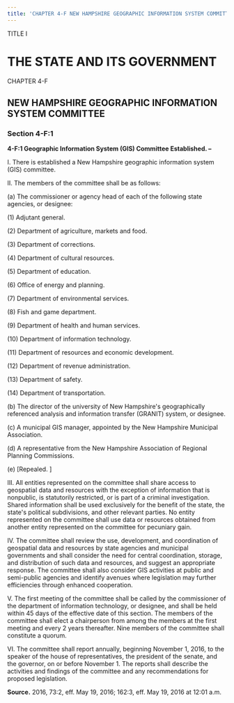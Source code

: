 ```yaml
---
title: 'CHAPTER 4-F NEW HAMPSHIRE GEOGRAPHIC INFORMATION SYSTEM COMMITTEE'
---
```


TITLE I
                                             
THE STATE AND ITS GOVERNMENT
============================

CHAPTER 4-F
                                             
NEW HAMPSHIRE GEOGRAPHIC INFORMATION SYSTEM COMMITTEE
-----------------------------------------------------

### Section 4-F:1

 **4-F:1 Geographic Information System (GIS) Committee Established.
–**
                                             
 I. There is established a New Hampshire geographic information
system (GIS) committee.
                                             
 II. The members of the committee shall be as follows:
                                             
 (a) The commissioner or agency head of each of the following
state agencies, or designee:
                                             
 (1) Adjutant general.
                                             
 (2) Department of agriculture, markets and food.
                                             
 (3) Department of corrections.
                                             
 (4) Department of cultural resources.
                                             
 (5) Department of education.
                                             
 (6) Office of energy and planning.
                                             
 (7) Department of environmental services.
                                             
 (8) Fish and game department.
                                             
 (9) Department of health and human services.
                                             
 (10) Department of information technology.
                                             
 (11) Department of resources and economic development.
                                             
 (12) Department of revenue administration.
                                             
 (13) Department of safety.
                                             
 (14) Department of transportation.
                                             
 (b) The director of the university of New Hampshire's
geographically referenced analysis and information transfer (GRANIT)
system, or designee.
                                             
 (c) A municipal GIS manager, appointed by the New Hampshire
Municipal Association.
                                             
 (d) A representative from the New Hampshire Association of
Regional Planning Commissions.
                                             
 (e) 
                                             [Repealed.
                                             ]
                                             
 III. All entities represented on the committee shall share access to
geospatial data and resources with the exception of information that is
nonpublic, is statutorily restricted, or is part of a criminal
investigation. Shared information shall be used exclusively for the
benefit of the state, the state's political subdivisions, and other
relevant parties. No entity represented on the committee shall use data
or resources obtained from another entity represented on the committee
for pecuniary gain.
                                             
 IV. The committee shall review the use, development, and
coordination of geospatial data and resources by state agencies and
municipal governments and shall consider the need for central
coordination, storage, and distribution of such data and resources, and
suggest an appropriate response. The committee shall also consider GIS
activities at public and semi-public agencies and identify avenues where
legislation may further efficiencies through enhanced cooperation.
                                             
 V. The first meeting of the committee shall be called by the
commissioner of the department of information technology, or designee,
and shall be held within 45 days of the effective date of this section.
The members of the committee shall elect a chairperson from among the
members at the first meeting and every 2 years thereafter. Nine members
of the committee shall constitute a quorum.
                                             
 VI. The committee shall report annually, beginning November 1, 2016,
to the speaker of the house of representatives, the president of the
senate, and the governor, on or before November 1. The reports shall
describe the activities and findings of the committee and any
recommendations for proposed legislation.

**Source.** 2016, 73:2, eff. May 19, 2016; 162:3, eff. May 19, 2016 at
12:01 a.m.
